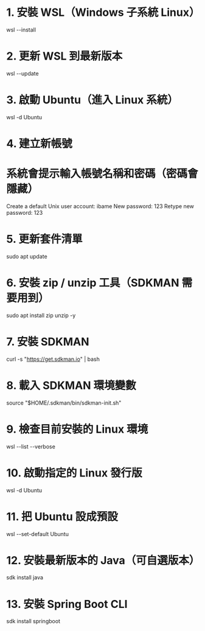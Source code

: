 # 1. 安裝 WSL（Windows 子系統 Linux）
wsl --install

# 2. 更新 WSL 到最新版本
wsl --update

# 3. 啟動 Ubuntu（進入 Linux 系統）
wsl -d Ubuntu

# 4. 建立新帳號
# 系統會提示輸入帳號名稱和密碼（密碼會隱藏）
Create a default Unix user account: ibame
New password: 123
Retype new password: 123

# 5. 更新套件清單
sudo apt update

# 6. 安裝 zip / unzip 工具（SDKMAN 需要用到）
sudo apt install zip unzip -y

# 7. 安裝 SDKMAN
curl -s "https://get.sdkman.io" | bash

# 8. 載入 SDKMAN 環境變數
source "$HOME/.sdkman/bin/sdkman-init.sh"

# 9. 檢查目前安裝的 Linux 環境
wsl --list --verbose

# 10. 啟動指定的 Linux 發行版
wsl -d Ubuntu

# 11. 把 Ubuntu 設成預設
wsl --set-default Ubuntu

# 12. 安裝最新版本的 Java（可自選版本）
sdk install java

# 13. 安裝 Spring Boot CLI
sdk install springboot

